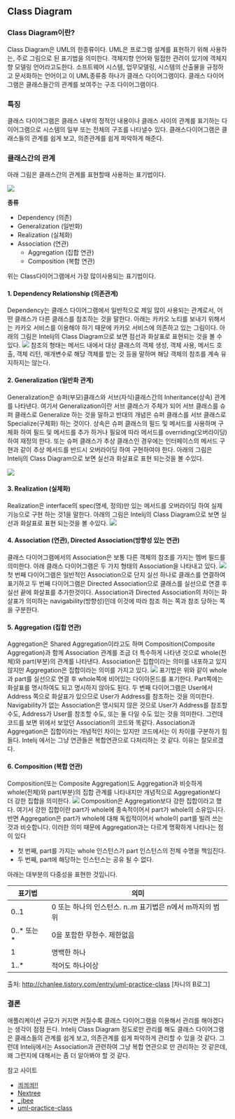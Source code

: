 ## Class Diagram

### Class Diagram이란?
Class Diagram은 UML의 한종류이다. UML은 프로그램 설계를 표현하기 위해 사용하는, 주로 그림으로 된 표기법을 의미한다. 객체지향 언어와 밀접한 관려이 있기에 객체지향 모델링 언어라고도한다. 소프트웨어 시스템, 업무모델링, 시스템의 산출물을 규정하고 문서화하는 언어이고 이 UML종류중 하나가 클래스 다이어그램이다. 클래스 다이어그램은 클래스들간의 관계를 보여주는 구조 다이어그램이다.

### 특징
클래스 다이어그램은 클래스 내부의 정적인 내용이나 클래스 사이의 관계를 표기하는 다이어그램으로 시스템의 일부 또는 전체의 구조를 나타낼수 있다. 클래스다이어그램은 클래스들의 관계를 쉽게 보고, 의존관계를 쉽게 파악하게 해준다.

### 클래스간의 관계
아래 그림은 클래스간의 관계를 표현할때 사용하는 표기법이다.

![](https://i.imgur.com/mtZAoJB.png)

**종류**
- Dependency (의존)
- Generalization (일반화)
- Realization (실체화)
- Association (연관)
  - Aggregation (집합 연관)
  - Composition (복합 연관)

위는 Class다이어그램에서 가장 많이사용되는 표기법이다.

#### 1. Dependency Relationship (의존관계)
Dependency는 클래스 다이어그램에서 일반적으로 제일 많이 사용되는 관계로서, 어떤 클래스가 다른 클래스를 참조하는 것을 말한다. 아래는 카카오 노티를 보내기 위해서는 카카오 서비스를 이용해야 하기 때문에 카카오 서비스에 의존하고 있는 그림이다. 아래의 그림은 Intelij의 Class Diagram으로 보면 점선과 화살표로 표현되는 것을 볼 수 있다.
![](https://i.imgur.com/Og7BM9s.png)
참조의 형태는 메서드 내에서 대상 클래스의 객체 생성, 객체 사용, 메서드 호출, 객체 리턴, 매개변수로 해당 객체를 받는 것 등을 말하며 해당 객체의 참조를 계속 유지하지는 않는다.

#### 2. Generalization (일반화 관계)
Generalization은 슈퍼(부모)클래스와 서브(자식)클래스간의 Inheritance(상속) 관계를 나타낸다. 여기서 Generalization이란 서브 클래스가 주체가 되어 서브 클래스를 슈퍼 클래스로 Generalize 하는 것을 말하고 반대의 개념은 슈퍼 클래스를 서브 클래스로 Specialize(구체화) 하는 것이다. 상속은 슈퍼 클래스의 필드 및 메서드를 사용하며 구체화 하여 필드 및 메서드를 추가 하거나 필요에 따라 메서드를 overriding(오버라이딩) 하여 재정의 한다. 또는 슈퍼 클래스가 추상 클래스인 경우에는 인터페이스의 메서드 구현과 같이 추상 메서드를 반드시 오버라이딩 하여 구현하여야 한다. 아래의 그림은 Intelij의 Class Diagram으로 보면 실선과 화살표로 표현 되는것을 볼 수있다.

![](https://i.imgur.com/l3Uz7Ur.png)


#### 3. Realization (실체화)
Realization은 interface의 spec(명세, 정의)만 있는 메서드를 오버라이딩 하여 실제 기능으로 구현 하는 것1을 말한다. 아래의 그림은 Intelij의 Class Diagram으로 보면 실선과 화살표로 표현 되는것을 볼 수있다.
![](https://i.imgur.com/9nrYUEx.png)

#### 4. Association (연관), Directed Association(방향성 있는 연관)
클래스 다이어그램에서의 Association은 보통 다른 객체의 참조를 가지는 멤버 필드를 의미한다. 아래 클래스 다이어그램은 두 가지 형태의 Association을 나타내고 있다.
![](https://i.imgur.com/YGwa7w7.png)
첫 번째 다이어그램은 일반적인 Association으로 단지 실선 하나로 클래스를 연결하여 표기하고 두 번째 다이어그램은 Directed Association으로 클래스를 실선으로 연결 후 실선 끝에 화살표를 추가한것이다. Association과 Directed Association의 차이는 화살표가 의미하는 navigability(방향성)인데 이것에 따라 참조 하는 쪽과 참조 당하는 쪽을 구분한다.

#### 5. Aggregation (집합 연관)
Aggregation은 Shared Aggregation이라고도 하며 Composition(Composite Aggregation)과 함께 Association 관계를 조금 더 특수하게 나타낸 것으로 whole(전체)와 part(부분)의 관계를 나타낸다. Association은 집합이라는 의미를 내포하고 있지 않지만 Aggregation은 집합이라는 의미를 가지고 있다.
![](https://i.imgur.com/5mfvp7k.png)
표기법은 위와 같이 whole과 part를 실선으로 연결 후 whole쪽에 비어있는 다이아몬드를 표기한다. Part쪽에는 화살표를 명시하여도 되고 명시하지 않아도 된다. 두 번째 다이어그램은 User에서 Address 쪽으로 화살표가 있으므로 User가 Address를 참조하는 것을 의미한다. Navigability가 없는 Association은 명시되지 않은 것으로 User가 Address를 참조할 수도, Address가 User를 참조할 수도, 또는 둘 다일 수도 있는 것을 의미한다. 그런데 코드를 보면 위에서 보았던 Association의 코드와 똑같다. Association과 Aggregation은 집합이라는 개념적인 차이는 있지만 코드에서는 이 차이를 구분하기 힘들다. Intelij 에서는 그냥 연관들은 복합연관으로 다처리하는 것 같다. 이유는 잘모르겠다.


#### 6. Composition (복합 연관)
Composition(또는 Composite Aggregation)도 Aggregation과 비슷하게 whole(전체)와 part(부분)의 집합 관계를 나타내지만 개념적으로 Aggregation보다 더 강한 집합을 의미한다.
![](https://i.imgur.com/OhRl7vZ.png)
Composition은 Aggregation보다 강한 집합이라고 했다. 여기서 강한 집합이란 part가 whole에 종속적이어서 part가 whole의 소유입니다. 반면 Aggregation은 part가 whole에 대해 독립적이어서 whole이 part를 빌려 쓰는 것과 비슷합니다. 이러한 의미 때문에 Aggregation과는 다르게 명확하게 나타나는 점이 있다

* 첫 번째, part를 가지는 whole 인스턴스가 part 인스턴스의 전체 수명을 책임진다.
* 두 번째, part에 해당하는 인스턴스는 공유 될 수 없다.


아래는 대부분의 다중성을 표현한 것입니다.

표기법 | 의미
------- | -------
0..1 | 0 또는 하나의 인스턴스. n..m 표기법은 n에서 m까지의 범위
0..* 또는 * | 0을 포함한 무한수. 제한없음
1 | 명백한 하나
1..* | 적어도 하나이상


출처: http://chanlee.tistory.com/entry/uml-practice-class [차니의 B로그]

### 결론
애플리케이션 규모가 커지면 커질수록 클래스 다이어그램을 이용해서 관리를 해야겠다는 생각이 점점 든다. Intelij Class Diagram 정도로만 관리를 해도 클래스 다이어그램은 클래스들의 관계를 쉽게 보고, 의존관계를 쉽게 파악하게 관리할 수 있을 것 같다. 그런데 Intelij에서는 Association과 관련하여 그냥 복합 연관으로 만 관리하는 것 같은데, 왜 그런지에 대해서는 좀 더 알아봐야 할 것 같다.

참고 사이트

* [킈킈킈!!](http://ysmanse.tistory.com/31)
* [Nextree](http://www.nextree.co.kr/p6753/)
* [_jbee](http://asfirstalways.tistory.com/95)
* [uml-practice-class](http://chanlee.tistory.com/entry/uml-practice-class)